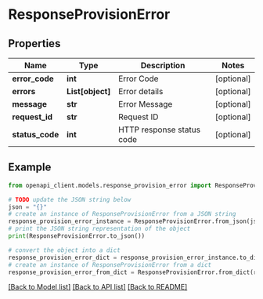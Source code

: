 # ResponseProvisionError


## Properties

Name | Type | Description | Notes
------------ | ------------- | ------------- | -------------
**error_code** | **int** | Error Code | [optional] 
**errors** | **List[object]** | Error details | [optional] 
**message** | **str** | Error Message | [optional] 
**request_id** | **str** | Request ID | [optional] 
**status_code** | **int** | HTTP response status code | [optional] 

## Example

```python
from openapi_client.models.response_provision_error import ResponseProvisionError

# TODO update the JSON string below
json = "{}"
# create an instance of ResponseProvisionError from a JSON string
response_provision_error_instance = ResponseProvisionError.from_json(json)
# print the JSON string representation of the object
print(ResponseProvisionError.to_json())

# convert the object into a dict
response_provision_error_dict = response_provision_error_instance.to_dict()
# create an instance of ResponseProvisionError from a dict
response_provision_error_from_dict = ResponseProvisionError.from_dict(response_provision_error_dict)
```
[[Back to Model list]](../README.md#documentation-for-models) [[Back to API list]](../README.md#documentation-for-api-endpoints) [[Back to README]](../README.md)


